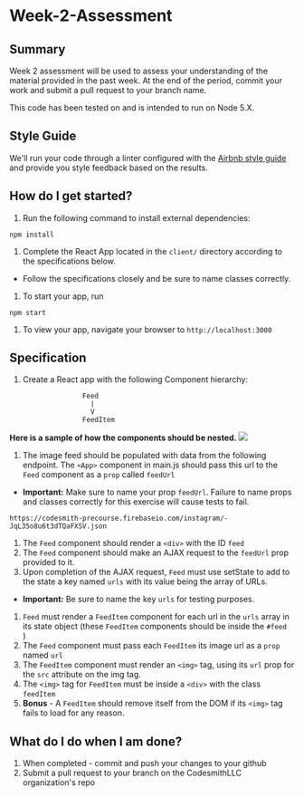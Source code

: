 # Week-2-Assessment

## Summary
Week 2 assessment will be used to assess your understanding of the material provided in the past week. At the end of the period, commit your work and submit a pull request to your branch name.

This code has been tested on and is intended to run on Node 5.X.

## Style Guide
We'll run your code through a linter configured with the [Airbnb style guide](https://github.com/airbnb/javascript) and provide you style feedback based on the results.

## How do I get started?
1. Run the following command to install external dependencies:
````
npm install
````
1. Complete the React App located in the `client/` directory according to the specifications below.
  - Follow the specifications closely and be sure to name classes correctly.
1. To start your app, run
````
npm start
````
1. To view your app, navigate your browser to `http://localhost:3000`

## Specification
1. Create a React app with the following Component hierarchy:
```
                  Feed
                    |
                    V
                  FeedItem
```
**Here is a sample of how the components should be nested.**
![](https://www.dropbox.com/s/lf38iqjec2nfjcs/instagram-feed_shrink.png?dl=1)

1. The image feed should be populated with data from the following endpoint. The `<App>` component in main.js should pass this url to the `Feed` component as a `prop` called `feedUrl`
  - **Important:** Make sure to name your prop `feedUrl`. Failure to name props and classes correctly for this exercise will cause tests to fail.
````
https://codesmith-precourse.firebaseio.com/instagram/-JqL35o8u6t3dTQaFXSV.json
````
1. The `Feed` component should render a `<div>` with the ID `feed`
1. The `Feed` component should make an AJAX request to the `feedUrl` prop provided to it.
1. Upon completion of the AJAX request, `Feed` must use setState to add to the state a key named `urls` with its value being the array of URLs.
  - **Important:** Be sure to name the key `urls` for testing purposes.
1.  `Feed` must render a `FeedItem` component for each url in the `urls` array in its state object (these `FeedItem` components should be inside the `#feed` <div>)
1. The `Feed` component must pass each `FeedItem` its image url as a `prop` named `url`
1. The `FeedItem` component must render an `<img>` tag, using its `url` prop for the `src` attribute on the img tag.
1. The `<img>` tag for `FeedItem` must be inside a `<div>` with the class `feedItem`
1. **Bonus** - A `FeedItem` should remove itself from the DOM if its `<img>` tag fails to load for any reason.


## What do I do when I am done?
1. When completed - commit and push your changes to your github
1. Submit a pull request to your branch on the CodesmithLLC organization's repo
